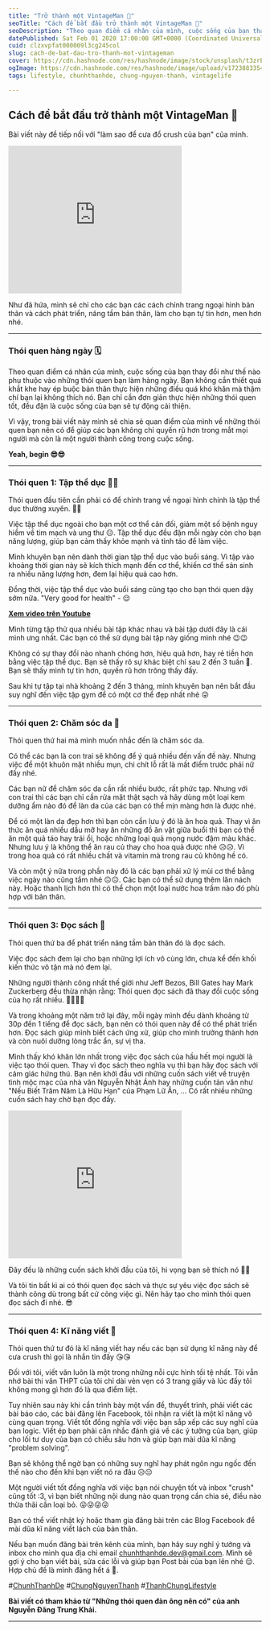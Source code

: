 ```yaml
---
title: "Trở thành một VintageMan 🎩"
seoTitle: "Cách để bắt đầu trở thành một VintageMan 🎩"
seoDescription: "Theo quan điểm cá nhân của mình, cuộc sống của bạn thay đổi như thế nào phụ thuộc vào những thói quen bạn làm hàng ngày."
datePublished: Sat Feb 01 2020 17:00:00 GMT+0000 (Coordinated Universal Time)
cuid: clzxvpfat000009l3cg245col
slug: cach-de-bat-dau-tro-thanh-mot-vintageman
cover: https://cdn.hashnode.com/res/hashnode/image/stock/unsplash/t3zrEm88ehc/upload/9e0062ec89633daa776b6c2f0383cb99.jpeg
ogImage: https://cdn.hashnode.com/res/hashnode/image/upload/v1723883354381/b452a420-2e7e-4dfb-88cb-02a23dbe1303.jpeg
tags: lifestyle, chunhthanhde, chung-nguyen-thanh, vintagelife

---
```


## Cách để bắt đầu trở thành một VintageMan 🎩

Bài viết này để tiếp nối với "làm sao để cưa đổ crush của bạn" của mình.

<iframe src="https://assets.pinterest.com/ext/embed.html?id=770678554996503688" height="294" width="345" frameborder="0" scrolling="no" ></iframe>

Như đã hứa, mình sẽ chỉ cho các bạn các cách chỉnh trang ngoại hình bản thân và cách phát triển, nâng tầm bản thân, làm cho bạn tự tin hơn, men hơn nhé.

---

### Thói quen hàng ngày 🗓️

Theo quan điểm cá nhân của mình, cuộc sống của bạn thay đổi như thế nào phụ thuộc vào những thói quen bạn làm hàng ngày. Bạn không cần thiết quá khắt khe hay ép buộc bản thân thực hiện những điều quá khó khăn mà thậm chí bạn lại không thích nó. Bạn chỉ cần đơn giản thực hiện những thói quen tốt, đều đặn là cuộc sống của bạn sẽ tự động cải thiện.

Vì vậy, trong bài viết này mình sẽ chia sẻ quan điểm của mình về những thói quen bạn nên có để giúp các bạn không chỉ quyến rũ hơn trong mắt mọi người mà còn là một người thành công trong cuộc sống.

**Yeah, begin 😎😎**

---

### Thói quen 1: Tập thể dục 🏋️‍♂️

Thói quen đầu tiên cần phải có để chỉnh trang về ngoại hình chính là tập thể dục thường xuyên. 😤😤

Việc tập thể dục ngoài cho bạn một cơ thể cân đối, giảm một số bệnh nguy hiểm về tim mạch và ung thư 😐. Tập thể dục đều đặn mỗi ngày còn cho bạn năng lượng, giúp bạn cảm thấy khỏe mạnh và tỉnh táo để làm việc.

Mình khuyên bạn nên dành thời gian tập thể dục vào buổi sáng. Vì tập vào khoảng thời gian này sẽ kích thích mạnh đến cơ thể, khiến cơ thể sản sinh ra nhiều năng lượng hơn, đem lại hiệu quả cao hơn.

Đồng thời, việc tập thể dục vào buổi sáng cũng tạo cho bạn thói quen dậy sớm nữa. "Very good for health" - 😌

**[Xem video trên Youtube](https://www.youtube.com/watch?v=SqNQqZUidAQ)**

Mình từng tập thử qua nhiều bài tập khác nhau và bài tập dưới đây là cái mình ưng nhất. Các bạn có thể sử dụng bài tập này giống mình nhé 😉😉

Không có sự thay đổi nào nhanh chóng hơn, hiệu quả hơn, hay rẻ tiền hơn bằng việc tập thể dục. Bạn sẽ thấy rõ sự khác biệt chỉ sau 2 đến 3 tuần 😤. Bạn sẽ thấy mình tự tin hơn, quyến rũ hơn trông thấy đấy.

Sau khi tự tập tại nhà khoảng 2 đến 3 tháng, mình khuyên bạn nên bắt đầu suy nghĩ đến việc tập gym để có một cơ thể đẹp nhất nhé 😜

---

### Thói quen 2: Chăm sóc da 🧴

Thói quen thứ hai mà mình muốn nhắc đến là chăm sóc da.

Có thể các bạn là con trai sẽ không để ý quá nhiều đến vấn đề này. Nhưng việc để một khuôn mặt nhiều mụn, chi chít lỗ rất là mất điểm trước phái nữ đấy nhé.

Các bạn nữ để chăm sóc da cần rất nhiều bước, rất phức tạp. Nhưng với con trai thì các bạn chỉ cần rửa mặt thật sạch và hãy dùng một loại kem dưỡng ẩm nào đó để làn da của các bạn có thể mịn màng hơn là được nhé.

Để có một làn da đẹp hơn thì bạn còn cần lưu ý đó là ăn hoa quả. Thay vì ăn thức ăn quá nhiều dầu mỡ hay ăn những đồ ăn vặt giữa buổi thì bạn có thể ăn một quả táo hay trái ổi, hoặc những loại quả mọng nước đậm màu khác. Nhưng lưu ý là không thể ăn rau củ thay cho hoa quả được nhé 😥😥. Vì trong hoa quả có rất nhiều chất và vitamin mà trong rau củ không hề có.

Và còn một ý nữa trong phần này đó là các bạn phải xử lý mùi cơ thể bằng việc ngày nào cũng tắm nhé 😑😑. Các bạn có thể sử dụng thêm lăn nách này. Hoặc thanh lịch hơn thì có thể chọn một loại nước hoa trầm nào đó phù hợp với bản thân.

---

### Thói quen 3: Đọc sách 📖

Thói quen thứ ba để phát triển nâng tầm bản thân đó là đọc sách.

Việc đọc sách đem lại cho bạn những lợi ích vô cùng lớn, chưa kể đến khối kiến thức vô tận mà nó đem lại.

Những người thành công nhất thế giới như Jeff Bezos, Bill Gates hay Mark Zuckerberg đều thừa nhận rằng: Thói quen đọc sách đã thay đổi cuộc sống của họ rất nhiều. 🤔🤔🤔🤔

Và trong khoảng một năm trở lại đây, mỗi ngày mình đều dành khoảng từ 30p đến 1 tiếng để đọc sách, bạn nên có thói quen này để có thể phát triển hơn. Đọc sách giúp mình biết cách ứng xử, giúp cho mình trưởng thành hơn và còn nuôi dưỡng lòng trắc ẩn, sự vị tha.

Mình thấy khó khăn lớn nhất trong việc đọc sách của hầu hết mọi người là việc tạo thói quen. Thay vì đọc sách theo nghĩa vụ thì bạn hãy đọc sách với cảm giác hứng thú. Bạn nên khởi đầu với những cuốn sách viết về truyện tình mộc mạc của nhà văn Nguyễn Nhật Ánh hay những cuốn tản văn như "Nếu Biết Trăm Năm Là Hữu Hạn" của Phạm Lữ Ân, ... Có rất nhiều những cuốn sách hay chờ bạn đọc đấy.

<iframe src="https://assets.pinterest.com/ext/embed.html?id=1032731758295012825" height="294" width="345" frameborder="0" scrolling="no" ></iframe>

Đây đều là những cuốn sách khởi đầu của tôi, hi vọng bạn sẽ thích nó 💛💛

Và tôi tin bất kì ai có thói quen đọc sách và thực sự yêu việc đọc sách sẽ thành công dù trong bất cứ công việc gì. Nên hãy tạo cho mình thói quen đọc sách đi nhé. 😎

---

### Thói quen 4: Kĩ năng viết 📝

Thói quen thứ tư đó là kĩ năng viết hay nếu các bạn sử dụng kĩ năng này để cưa crush thì gọi là nhắn tin đấy 😘😘

Đối với tôi, viết văn luôn là một trong những nỗi cực hình tồi tệ nhất. Tôi vẫn nhớ bài thi văn THPT của tôi chỉ dài vẻn vẹn có 3 trang giấy và lúc đấy tôi không mong gì hơn đó là qua điểm liệt.

Tuy nhiên sau này khi cần trình bày một vấn đề, thuyết trình, phải viết các bài báo cáo, các bài đăng lên Facebook, tôi nhận ra viết là một kĩ năng vô cùng quan trọng. Viết tốt đồng nghĩa với việc bạn sắp xếp các suy nghĩ của bạn logic. Viết ép bạn phải cân nhắc đánh giá về các ý tưởng của bạn, giúp cho lối tư duy của bạn có chiều sâu hơn và giúp bạn mài dũa kĩ năng "problem solving".

Bạn sẽ không thể ngờ bạn có những suy nghĩ hay phát ngôn ngu ngốc đến thế nào cho đến khi bạn viết nó ra đâu 😥😔

Một người viết tốt đồng nghĩa với việc bạn nói chuyện tốt và inbox "crush" cũng tốt :3, vì bạn biết những nội dung nào quan trọng cần chia sẻ, điều nào thừa thãi cần loại bỏ. 😜😜😜😜

Bạn có thể viết nhật ký hoặc tham gia đăng bài trên các Blog Facebook để mài dũa kĩ năng viết lách của bản thân.

Nếu bạn muốn đăng bài trên kênh của mình, bạn hãy suy nghĩ ý tưởng và inbox cho mình qua địa chỉ email chunhthanhde.dev@gmail.com. 
Mình sẽ gợi ý cho bạn viết bài, sửa các lỗi và giúp bạn Post bài của bạn lên nhé 😌. Hợp chủ đề là mình đăng hết á 💛.

#[ChunhThanhDe](https://github.com/ChunhThanhDe) #[ChungNguyenThanh](https://www.linkedin.com/in/chunhthanhde/) #[ThanhChungLifestyle](https://www.instagram.com/thanhchung3000/)

**Bài viết có tham khảo từ "Những thói quen đàn ông nên có" của anh Nguyễn Đăng Trung Khải.**

---